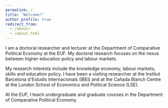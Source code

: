 ```yaml
---
permalink: /
title: "Welcome!"
author_profile: true
redirect_from: 
  - /about/
  - /about.html
---
```


I am a doctoral researcher and lecturer at the Department of Comparative Political Economy at the EUF. My doctoral research focuses on the nexus between higher education policy and labour markets.

My research interests include the knowledge economy, labour markets, skills and education policy. I have been a visiting researcher at the Institut Barcelona d'Estudis Internacionals (IBEI) and at the Cañada Blanch Centre at the London School of Economics and Political Science (LSE).

At the EUF, I teach undergraduate and graduate courses in the Department of Comparative Political Economy.
